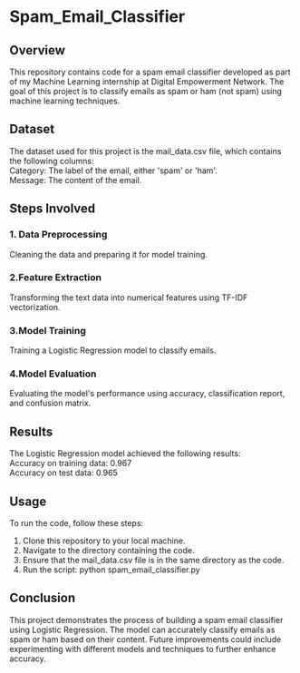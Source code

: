 # Spam_Email_Classifier
## Overview
This repository contains code for a spam email classifier developed as part of my Machine Learning internship at Digital Empowerment Network. The goal of this project is to classify emails as spam or ham (not spam) using machine learning techniques.

## Dataset
The dataset used for this project is the mail_data.csv file, which contains the following columns:  
Category: The label of the email, either 'spam' or 'ham'.  
Message: The content of the email.  

## Steps Involved
### 1. Data Preprocessing
Cleaning the data and preparing it for model training.
### 2.Feature Extraction
Transforming the text data into numerical features using TF-IDF vectorization.
### 3.Model Training
Training a Logistic Regression model to classify emails.
### 4.Model Evaluation
Evaluating the model's performance using accuracy, classification report, and confusion matrix.

## Results
The Logistic Regression model achieved the following results:  
Accuracy on training data: 0.967  
Accuracy on test data: 0.965  

## Usage
To run the code, follow these steps:  
1. Clone this repository to your local machine.  
2. Navigate to the directory containing the code.  
3. Ensure that the mail_data.csv file is in the same directory as the code.  
4. Run the script: python spam_email_classifier.py

## Conclusion
This project demonstrates the process of building a spam email classifier using Logistic Regression. The model can accurately classify emails as spam or ham based on their content. Future improvements could include experimenting with different models and techniques to further enhance accuracy.
